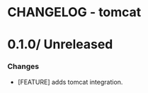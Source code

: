 # CHANGELOG - tomcat

0.1.0/ Unreleased
==================

### Changes

* [FEATURE] adds tomcat integration.
